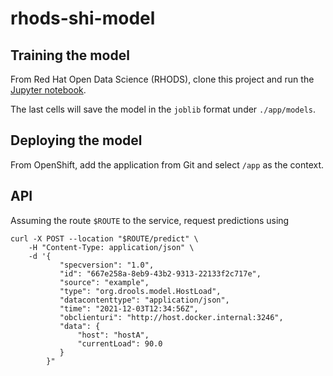 # rhods-shi-model

## Training the model

From Red Hat Open Data Science (RHODS), clone this project
and run the [Jupyter notebook](notebooks/model-training.ipynb).

The last cells will save the model in the `joblib` format under `./app/models`.

## Deploying the model

From OpenShift, add the application from Git and select `/app` as the context.

## API

Assuming the route `$ROUTE` to the service, request predictions using

```shell
curl -X POST --location "$ROUTE/predict" \
    -H "Content-Type: application/json" \
    -d '{
           "specversion": "1.0",
           "id": "667e258a-8eb9-43b2-9313-22133f2c717e",
           "source": "example",
           "type": "org.drools.model.HostLoad",
           "datacontenttype": "application/json",
           "time": "2021-12-03T12:34:56Z",
           "obclienturi": "http://host.docker.internal:3246",
           "data": {
               "host": "hostA",
               "currentLoad": 90.0
           }
        }"
```